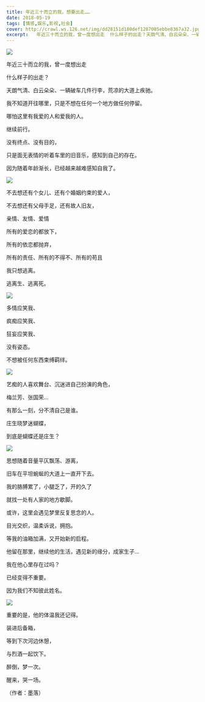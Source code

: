 ```yaml
---
title: 年近三十而立的我，想要出走……
date: 2018-05-19
tags: [情感,娱乐,影视,社会]
cover: http://crawl.ws.126.net/img/dd28151d180def1287085ebbe8367a32.jpg
excerpt:   年近三十而立的我，曾一度想出走  什么样子的出走？天朗气清、白云朵朵、一辆破车几件行李
---
```

![](http://crawl.ws.126.net/img/dd28151d180def1287085ebbe8367a32.jpg)  

年近三十而立的我，曾一度想出走  

什么样子的出走？

天朗气清、白云朵朵、一辆破车几件行李，荒凉的大道上疾驰。

我不知道开往哪里，只是不想在任何一个地方做任何停留。

哪怕这里有我爱的人和爱我的人。

继续前行。  

没有终点、没有目的，

只是面无表情的听着车里的旧音乐，感知到自己的存在。

因为随着年龄渐长，已经越来越难感知自我了。

![](http://crawl.ws.126.net/img/e94aebce642b2118121856de86806b8f.jpg)  

不去想还有个女儿、还有个婚姻约束的爱人，

不去想还有父母手足，还有故人旧友，

亲情、友情、爱情

所有的爱恋的都放下，

所有的依恋都抛弃，

所有的责任、所有的不得不、所有的苟且

我只想逃离。

逃离生、逃离死。

![](http://crawl.ws.126.net/img/a4ef5d8229be7dfe7e4674d94a731a4f.jpg)  

多情应笑我、

疯痴应笑我、

狂妄应笑我、

没有姿态。

不想被任何东西束缚羁绊。

![](http://crawl.ws.126.net/img/337bae05e6f68f2ea68b2b9c18d295a4.jpg)  

艺痴的人喜欢舞台、沉迷进自己扮演的角色，

梅兰芳、张国荣...

有那么一刻，分不清自己是谁。

庄生晓梦迷蝴蝶，

到底是蝴蝶还是庄生？

![](http://crawl.ws.126.net/img/069136b068d968a54473bcc2c2d888aa.jpg)  

思想随着音量平仄飘荡、游离，

旧车在平坦蜿蜒的大道上一直开下去。

我的胳膊累了，小腿乏了，开的久了

就找一处有人家的地方歇脚。

或许，这里会遇见梦里反复思念的人。

目光交织，温柔诉说，拥抱。

等我的油箱加满，又开始新的启程。

他留在那里，继续他的生活，遇见新的缘分，成家生子...

我在他心里存在过吗？

已经变得不重要。

因为我们不知彼此姓名。

![](http://crawl.ws.126.net/img/5b1b03aedd397fc493069f63a20637f5.jpg)  

重要的是，他的体温我还记得。

装进后备箱，

等到下次河边休憩，

与烈酒一起饮下。

醉倒，梦一次。

醒来，哭一场。

（作者：墨落）

